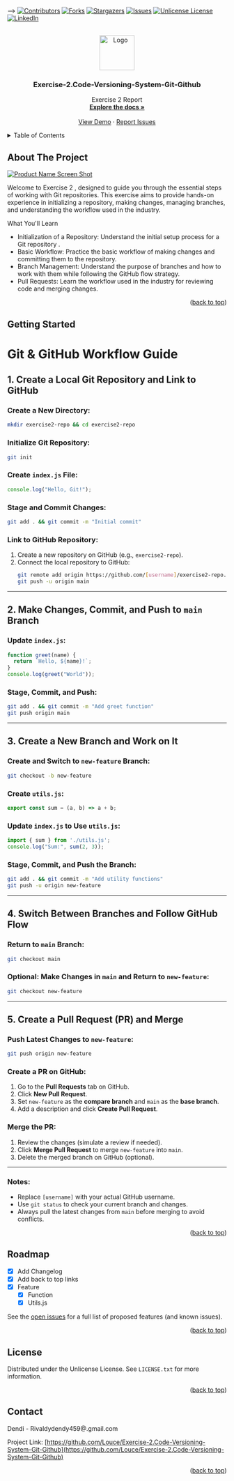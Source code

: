 
<a id="readme-top"></a>

-->
[![Contributors][contributors-shield]][contributors-url]
[![Forks][forks-shield]][forks-url]
[![Stargazers][stars-shield]][stars-url]
[![Issues][issues-shield]][issues-url]
[![Unlicense License][license-shield]][license-url]
[![LinkedIn][linkedin-shield]][linkedin-url]



<!-- PROJECT LOGO -->
<br />
<div align="center">
  <a href="https://github.com/Louce/Exercise-2.Code-Versioning-System-Git-Github">
    <img src="images/logo.png" alt="Logo" width="80" height="80">
  </a>

  <h3 align="center">Exercise-2.Code-Versioning-System-Git-Github</h3>

  <p align="center">
    Exercise 2 Report
    <br />
    <a href="https://github.com/Louce/Exercise-2.Code-Versioning-System-Git-Github"><strong>Explore the docs »</strong></a>
    <br />
    <br />
    <a href="https://github.com/Louce/Exercise-2.Code-Versioning-System-Git-Github">View Demo</a>
    &middot;
    <a href="https://github.com/Louce/Exercise-2.Code-Versioning-System-Git-Github/issues/new?labels=bug&template=bug-report---.md">Report Issues</a>
  </p>
</div>



<!-- TABLE OF CONTENTS -->
<details>
  <summary>Table of Contents</summary>
  <ol>
    <li>
      <a href="#about-the-project">About The Project</a>
    </li>
    <li>
      <a href="#getting-started">Getting Started</a>
    </li>
    <li><a href="#roadmap">Roadmap</a></li>
    <li><a href="#license">License</a></li>
    <li><a href="#contact">Contact</a></li>
  </ol>
</details>



<!-- ABOUT THE PROJECT -->
## About The Project

[![Product Name Screen Shot][product-screenshot]](https://example.com)

Welcome to Exercise 2 , designed to guide you through the essential steps of working with Git repositories. This exercise aims to provide hands-on experience in initializing a repository, making changes, managing branches, and understanding the workflow used in the industry.

What You'll Learn
* Initialization of a Repository: Understand the initial setup process for a Git repository .
* Basic Workflow: Practice the basic workflow of making changes and committing them to the repository.
* Branch Management: Understand the purpose of branches and how to work with them while following the GitHub flow strategy.
* Pull Requests: Learn the workflow used in the industry for reviewing code and merging changes.

<p align="right">(<a href="#readme-top">back to top</a>)</p>


<!-- GETTING STARTED -->
## Getting Started

# Git & GitHub Workflow Guide

## 1. Create a Local Git Repository and Link to GitHub

### Create a New Directory:
```bash
mkdir exercise2-repo && cd exercise2-repo
```

### Initialize Git Repository:
```bash
git init
```

### Create `index.js` File:
```javascript
console.log("Hello, Git!");
```

### Stage and Commit Changes:
```bash
git add . && git commit -m "Initial commit"
```

### Link to GitHub Repository:
1. Create a new repository on GitHub (e.g., `exercise2-repo`).
2. Connect the local repository to GitHub:
   ```bash
   git remote add origin https://github.com/[username]/exercise2-repo.git
   git push -u origin main
   ```

---

## 2. Make Changes, Commit, and Push to `main` Branch

### Update `index.js`:
```javascript
function greet(name) {
  return `Hello, ${name}!`;
}
console.log(greet("World"));
```

### Stage, Commit, and Push:
```bash
git add . && git commit -m "Add greet function"
git push origin main
```

---

## 3. Create a New Branch and Work on It

### Create and Switch to `new-feature` Branch:
```bash
git checkout -b new-feature
```

### Create `utils.js`:
```javascript
export const sum = (a, b) => a + b;
```

### Update `index.js` to Use `utils.js`:
```javascript
import { sum } from './utils.js';
console.log("Sum:", sum(2, 3));
```

### Stage, Commit, and Push the Branch:
```bash
git add . && git commit -m "Add utility functions"
git push -u origin new-feature
```

---

## 4. Switch Between Branches and Follow GitHub Flow

### Return to `main` Branch:
```bash
git checkout main
```

### Optional: Make Changes in `main` and Return to `new-feature`:
```bash
git checkout new-feature
```

---

## 5. Create a Pull Request (PR) and Merge

### Push Latest Changes to `new-feature`:
```bash
git push origin new-feature
```

### Create a PR on GitHub:
1. Go to the **Pull Requests** tab on GitHub.
2. Click **New Pull Request**.
3. Set `new-feature` as the **compare branch** and `main` as the **base branch**.
4. Add a description and click **Create Pull Request**.

### Merge the PR:
1. Review the changes (simulate a review if needed).
2. Click **Merge Pull Request** to merge `new-feature` into `main`.
3. Delete the merged branch on GitHub (optional).

---

### Notes:
- Replace `[username]` with your actual GitHub username.
- Use `git status` to check your current branch and changes.
- Always pull the latest changes from `main` before merging to avoid conflicts.


<p align="right">(<a href="#readme-top">back to top</a>)</p>

<!-- ROADMAP -->
## Roadmap

- [x] Add Changelog
- [x] Add back to top links
- [x] Feature
    - [x] Function
    - [x] Utils.js

See the [open issues](https://github.com/Louce/Exercise-2.Code-Versioning-System-Git-Github/issues) for a full list of proposed features (and known issues).

<p align="right">(<a href="#readme-top">back to top</a>)</p>




<!-- LICENSE -->
## License

Distributed under the Unlicense License. See `LICENSE.txt` for more information.

<p align="right">(<a href="#readme-top">back to top</a>)</p>



<!-- CONTACT -->
## Contact

Dendi - Rivaldydendy459@.gmail.com

Project Link: [https://github.com/Louce/Exercise-2.Code-Versioning-System-Git-Github](https://github.com/Louce/Exercise-2.Code-Versioning-System-Git-Github)

<p align="right">(<a href="#readme-top">back to top</a>)</p>



<!-- MARKDOWN LINKS & IMAGES -->
<!-- https://www.markdownguide.org/basic-syntax/#reference-style-links -->
[contributors-shield]: https://img.shields.io/github/contributors/Louce/Exercise-2.Code-Versioning-System-Git-Github.svg?style=for-the-badge
[contributors-url]: https://github.com/Louce/Exercise-2.Code-Versioning-System-Git-Github/graphs/contributors
[forks-shield]: https://img.shields.io/github/forks/Louce/Exercise-2.Code-Versioning-System-Git-Github.svg?style=for-the-badge
[forks-url]: https://github.com/Louce/Exercise-2.Code-Versioning-System-Git-Github/forks
[stars-shield]: https://img.shields.io/github/stars/Louce/Exercise-2.Code-Versioning-System-Git-Github.svg?style=for-the-badge
[stars-url]: https://github.com/Louce/Exercise-2.Code-Versioning-System-Git-Github/stargazers
[issues-shield]: https://img.shields.io/github/issues/Louce/Exercise-2.Code-Versioning-System-Git-Github.svg?style=for-the-badge
[issues-url]:https://github.com/Louce/Exercise-2.Code-Versioning-System-Git-Github/issues
[license-shield]: https://img.shields.io/github/license/Louce/Exercise-2.Code-Versioning-System-Git-Github.svg?style=for-the-badge
[license-url]:https://github.com/Louce/Exercise-2.Code-Versioning-System-Git-Github/blob/main/LICENSE.txt
[linkedin-shield]: https://img.shields.io/badge/-LinkedIn-black.svg?style=for-the-badge&logo=linkedin&colorB=555
[linkedin-url]: https://www.linkedin.com/in/dendyrivaldi/
[product-screenshot]: images/screenshot.png

